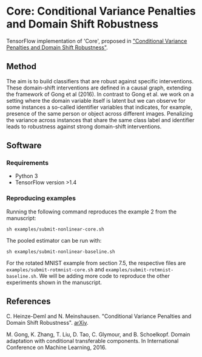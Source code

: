 # Core: Conditional Variance Penalties and Domain Shift Robustness
TensorFlow implementation of 'Core', proposed in ["Conditional Variance Penalties and Domain Shift Robustness"](https://arxiv.org/abs/1710.11469).

## Method
The aim is to build classifiers that are robust against specific interventions. These domain-shift interventions are defined in a causal graph, extending the framework of Gong et al (2016). In contrast to Gong et al. we work on a setting where the domain variable itself is latent but we can observe for some instances a so-called identifier variables that indicates, for example, presence of the same person or object across different images.
Penalizing the variance across instances that share the same class label and identifier leads to robustness against strong domain-shift interventions.

## Software

### Requirements
* Python 3
* TensorFlow version >1.4


### Reproducing examples
Running the following command reproduces the example 2 from the manuscript:
```
sh examples/submit-nonlinear-core.sh
```
The pooled estimator can be run with:
```
sh examples/submit-nonlinear-baseline.sh
```

For the rotated MNIST example from section 7.5, the respective files are
``examples/submit-rotmnist-core.sh`` and ``examples/submit-rotmnist-baseline.sh``. We will be adding more code to reproduce the other experiments shown in the manuscript.

## References
C. Heinze-Deml and N. Meinshausen. "Conditional Variance Penalties and Domain Shift Robustness". [arXiv](https://arxiv.org/abs/1710.11469).

M. Gong, K. Zhang, T. Liu, D. Tao, C. Glymour, and B. Schoelkopf. Domain adaptation with conditional transferable components. In International Conference on Machine Learning, 2016.
